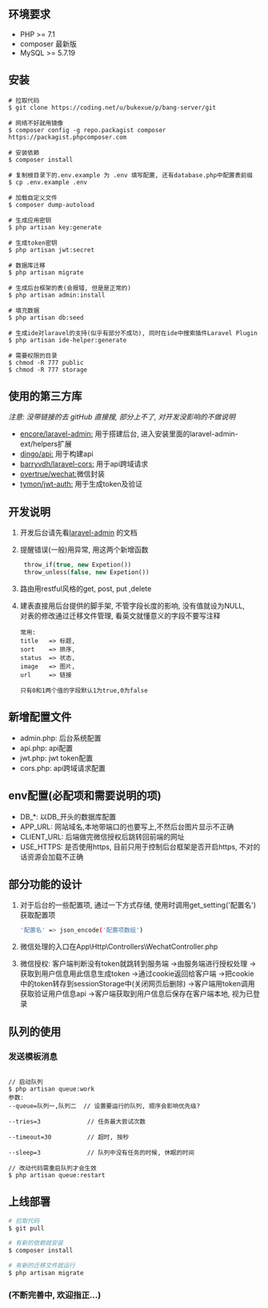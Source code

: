 ## 环境要求
* PHP >= 7.1
* composer 最新版
* MySQL >= 5.7.19

## 安装

```base
# 拉取代码
$ git clone https://coding.net/u/bukexue/p/bang-server/git
  
# 网络不好就用镜像
$ composer config -g repo.packagist composer https://packagist.phpcomposer.com
 
# 安装依赖
$ composer install
  
# 复制根目录下的.env.example 为 .env 填写配置, 还有database.php中配置表前缀
$ cp .env.example .env
  
# 加载自定义文件
$ composer dump-autoload  
   
# 生成应用密钥
$ php artisan key:generate
  
# 生成token密钥
$ php artisan jwt:secret
  
# 数据库迁移
$ php artisan migrate
  
# 生成后台框架的表(会报错, 但是是正常的)
$ php artisan admin:install
  
# 填充数据
$ php artisan db:seed
  
# 生成ide对laravel的支持(似乎有部分不成功), 同时在ide中搜索插件Laravel Plugin
$ php artisan ide-helper:generate
  
# 需要权限的目录
$ chmod -R 777 public
$ chmod -R 777 storage

```


## 使用的第三方库

*注意: 没带链接的去 gitHub 直接搜, 部分上不了, 对开发没影响的不做说明*

* [encore/laravel-admin:](http://laravel-admin.org/docs/#/zh/) 用于搭建后台, 进入安装里面的laravel-admin-ext/helpers扩展
* [dingo/api:](https://github.com/liyu001989/dingo-api-wiki-zh) 用于构建api
* [barryvdh/laravel-cors:](https://github.com/barryvdh/laravel-cors/blob/master/readme.md) 用于api跨域请求
* [overtrue/wechat:](https://easywechat.org/zh-cn/docs/index.html)微信封装
* [tymon/jwt-auth:](https://github.com/tymondesigns/jwt-auth/wiki) 用于生成token及验证


## 开发说明

1. 开发后台请先看[laravel-admin](http://laravel-admin.org/docs/#/zh/) 的文档

2. 提醒错误(一般)用异常, 用这两个新增函数
    ```php
     throw_if(true, new Expetion())
     throw_unless(false, new Expetion())
    ```
    
3. 路由用restful风格的get, post, put ,delete

4. 建表直接用后台提供的脚手架, 不管字段长度的影响, 没有值就设为NULL, 
    <br>对表的修改通过迁移文件管理, 看英文就懂意义的字段不要写注释
    ```base
    常用:
    title   => 标题,
    sort    => 排序,
    status  => 状态,
    image   => 图片,
    url     => 链接
      
    只有0和1两个值的字段默认1为true,0为false
    ```
   
## 新增配置文件

* admin.php: 后台系统配置
* api.php: api配置
* jwt.php: jwt token配置
* cors.php: api跨域请求配置

## env配置(必配项和需要说明的项)
* DB_*: 以DB_开头的数据库配置
* APP_URL: 网站域名,本地带端口的也要写上,不然后台图片显示不正确
* CLIENT_URL: 后端做完微信授权后跳转回前端的网址
* USE_HTTPS: 是否使用https, 目前只用于控制后台框架是否开启https, 不对的话资源会加载不正确
   
## 部分功能的设计

1. 对于后台的一些配置项, 通过一下方式存储, 使用时调用get_setting('配置名')获取配置项

    ```bash
    '配置名' => json_encode('配置项数组')
    ```
    
2. 微信处理的入口在App\Http\Controllers\WechatController.php

3. 微信授权: 客户端判断没有token就跳转到服务端
            ->由服务端进行授权处理
            ->获取到用户信息用此信息生成token
            ->通过cookie返回给客户端
            ->把cookie中的token转存到sessionStorage中(关闭网页后删除)
            ->客户端用token调用获取验证用户信息api
            ->客户端获取到用户信息后保存在客户端本地, 视为已登录

## 队列的使用

### 发送模板消息

```base

// 启动队列
$ php artisan queue:work
参数:
--queue=队列一,队列二  // 设置要运行的队列, 顺序会影响优先级?

--tries=3             // 任务最大尝试次数

--timeout=30          // 超时, 按秒

--sleep=3             // 队列中没有任务的时候, 休眠的时间
  
// 改动代码需重启队列才会生效
$ php artisan queue:restart
```

## 上线部署

```bash
# 拉取代码
$ git pull
      
# 有新的依赖就安装
$ composer install
    
# 有新的迁移文件就运行
$ php artisan migrate
```  
    
### (不断完善中, 欢迎指正...)